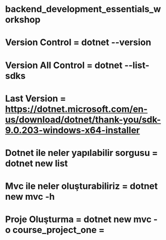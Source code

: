 # backend_development_essentials_workshop

# Version Control = dotnet --version
# Version All Control = dotnet --list-sdks

# Last Version = https://dotnet.microsoft.com/en-us/download/dotnet/thank-you/sdk-9.0.203-windows-x64-installer

# Dotnet ile neler yapılabilir sorgusu = dotnet new list

# Mvc ile neler oluşturabiliriz = dotnet new mvc -h

# Proje Oluşturma =  dotnet new mvc -o course_project_one = 
 
